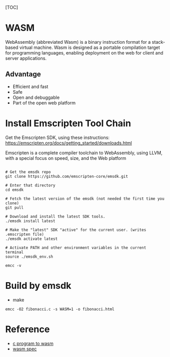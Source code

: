 [TOC]

# WASM

WebAssembly (abbreviated Wasm) is a binary instruction format for a stack-based virtual machine. Wasm is designed as a portable compilation target for programming languages, enabling deployment on the web for client and server applications.

## Advantage
* Efficient and fast
* Safe
* Open and debuggable
* Part of the open web platform


# Install Emscripten Tool Chain

Get the Emscripten SDK, using these instructions: https://emscripten.org/docs/getting_started/downloads.html

Emscripten is a complete compiler toolchain to WebAssembly, using LLVM, with a special focus on speed, size, and the Web platform


```shell script

# Get the emsdk repo
git clone https://github.com/emscripten-core/emsdk.git
 
# Enter that directory
cd emsdk
 
# Fetch the latest version of the emsdk (not needed the first time you clone)
git pull
 
# Download and install the latest SDK tools.
./emsdk install latest
 
# Make the "latest" SDK "active" for the current user. (writes .emscripten file)
./emsdk activate latest
 
# Activate PATH and other environment variables in the current terminal
source ./emsdk_env.sh
 
emcc -v

```

# Build by emsdk

* make
```
emcc -O2 fibonacci.c -s WASM=1 -o fibonacci.html

```

# Reference
* [c program to wasm](https://developer.mozilla.org/en-US/docs/WebAssembly/C_to_wasm)
* [wasm spec](https://webassembly.org/specs/)